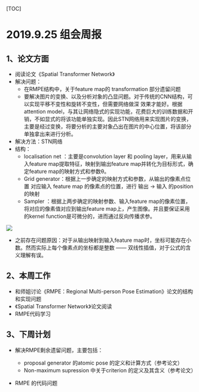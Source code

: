 [TOC]

# 2019.9.25 组会周报

## 1、论文方面

* 阅读论文《Spatial Transformer Network》
* 解决问题：
  * 在RMPE结构中，关于feature map的 transformation 部分遗留问题
  * 要解决图片的变换、以及分析对象的凸显问题。对于传统的CNN结构，可以实现平移不变性和旋转不变性，但需要网络做深 效果才能好。根据attention model，与其让网络隐式的实现功能，花费巨大的训练数据和开销，不如显式的将该功能单独实现。因此STN网络用来实现图片的变换，主要是经过变换，将要分析的主要对象凸出在图片的中心位置，将该部分单独拿出来进行分析。
* 解决方法：STN网络
* 结构：
  * localisation net ：主要是convolution layer 和 pooling layer，用来从输入feature map提取特征，映射到输出feature map并转化为目标形式，确定feature map的映射方式和参数θ。
  * Grid generator：根据上一步确定的映射方式和参数，从输出的像素点位置 对应输入 feature map 的像素点的位置，进行 输出 → 输入 的position 的映射
  * Sampler ：根据上两步确定的映射参数、输入feature map的像素位置，将对应的像素值对应到输出feature map上，产生图像。并且要保证采用的kernel function是可微分的，进而通过反向传播求参。


![](https://github.com/luckyqsz/BCRC-ASAGroup/blob/master/Dongbo%20Yang/assets/STN.png?raw=true)


* 之前存在问题原因：对于从输出映射到输入feature map时，坐标可能存在小数。然而实际上每个像素点的坐标都是整数 —— 双线性插值，对于公式的含义理解有误。



## 2、本周工作

* 和师姐讨论《RMPE：Regional Multi-person Pose Estimation》论文的结构和实现问题
* 《Spatial Transformer Network》论文阅读
* RMPE代码学习



## 3、下周计划

* 解决RMPE剩余遗留问题，主要包括：
  * proposal generator 的atomic pose 的定义和计算方式（参考论文）
  * Non-maximum supression 中关于criterion 的定义及其含义（参考论文）

* RMPE 的代码问题
